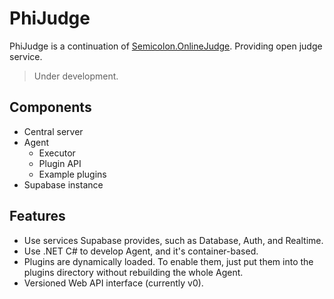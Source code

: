 # PhiJudge

PhiJudge is a continuation of [Semicolon.OnlineJudge](https://github.com/Ranzeplay/Semicolon.OnlineJudge). Providing open judge service.

> Under development.

## Components

- Central server
- Agent
  - Executor
  - Plugin API
  - Example plugins
- Supabase instance

## Features

- Use services Supabase provides, such as Database, Auth, and Realtime.
- Use .NET C# to develop Agent, and it's container-based.
- Plugins are dynamically loaded. To enable them, just put them into the plugins directory without rebuilding the whole Agent.
- Versioned Web API interface (currently v0).
